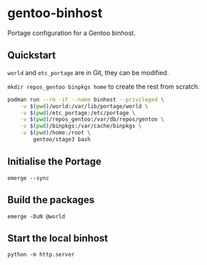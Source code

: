 # gentoo-binhost

Portage configuration for a Gentoo binhost.

## Quickstart

`world` and `etc_portage` are in Git, they can be modified.

`mkdir repos_gentoo binpkgs home` to create the rest from scratch.

```sh
podman run --rm -it --name binhost --privileged \
	-v $(pwd)/world:/var/lib/portage/world \
	-v $(pwd)/etc_portage:/etc/portage \
	-v $(pwd)/repos_gentoo:/var/db/repos/gentoo \
	-v $(pwd)/binpkgs:/var/cache/binpkgs \
	-v $(pwd)/home:/root \
       	gentoo/stage3 bash

```

## Initialise the Portage

`emerge --sync`

## Build the packages

`emerge -DuN @world`

## Start the local binhost

`python -m http.server`
